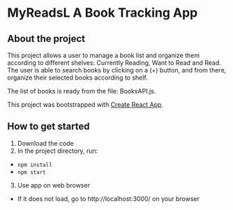 # MyReadsL A Book Tracking App

## About the project
This project allows a user to manage a book list and organize them according to different shelves: Currently Reading, Want to Read and Read. The user is able to search books by clicking on a (+) button, and from there, organize their selected books according to shelf.

The list of books is ready from the file: BooksAPI.js. 

This project was bootstrapped with [Create React App](https://github.com/facebook/create-react-app).

## How to get started
1. Download the code
2. In the project directory, run:
  - `npm install`
  - `npm start`
3. Use app on web browser
  - If it does not load, go to http://localhost:3000/ on your browser